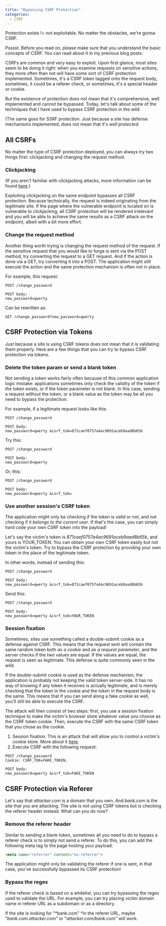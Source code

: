 ```yaml
---
title: "Bypassing CSRF Protection"
categories:
  - CSRF
---
```


Protection exists != not exploitable. No matter the obstacles, we're gonna CSRF.

Psssst. Before you read on, please make sure that you understand the basic concepts of CSRF. You can read about it in my previous blog posts.

CSRFs are common and very easy to exploit. Upon first glance, most sites seem to be doing it right: when you examine requests on sensitive actions, they more often than not will have some sort of CSRF protection implemented. Sometimes, it's a CSRF token tagged onto the request body, sometimes, it could be a referer check, or sometimes, it's a special header or cookie.

But the existence of protection does not mean that it's comprehensive, well implemented and cannot be bypassed. Today, let's talk about some of the techniques that I have used to bypass CSRF protection in the wild.

(The same goes for SSRF protection. Just because a site has defense mechanisms implemented, does not mean that it's *well protected*. 

## All CSRFs

No matter the type of CSRF protection deployed, you can always try two things first: clickjacking and changing the request method.

### Clickjacking

(If you aren't familiar with clickjacking attacks, more information can be found [here](https://www.owasp.org/index.php/Clickjacking).)

Exploiting clickjacking on the same endpoint bypasses all CSRF protection. Because technically, the request is indeed originating from the legitimate site. If the page where the vulnerable endpoint is located on is vulnerable to clickjacking, all CSRF protection will be rendered irrelevant and you will be able to achieve the same results as a CSRF attack on the endpoint, albeit with a bit more effort.

### Change the request method

Another thing worth trying is changing the request method of the request. If the sensitive request that you would like to forge is sent via the POST method, try converting the request to a GET request. And if the action is done via a GET, try converting it into a POST. The application might still execute the action and the same protection mechanism is often not in place.

For example, this request:

```
POST /change_password

POST body:
new_password=qwerty
```

Can be rewritten as:

```
GET /change_password?new_password=qwerty
```

## CSRF Protection via Tokens

Just because a site is using CSRF tokens does not mean that it is validating them properly. Here are a few things that you can try to bypass CSRF protection via tokens.

### Delete the token param or send a blank token

Not sending a token works fairly often because of this common application logic mistake: applications sometimes only check the validity of the token if the token exists, or if the token parameter is not blank. In this case, sending a request without the token, or a blank value as the token may be all you need to bypass the protection.

For example, if a legitimate request looks like this:

```
POST /change_password

POST body:
new_password=qwerty &csrf_tok=871caef0757a4ac9691aceb9aad8b65b
```

Try this:

```
POST /change_password

POST body:
new_password=qwerty
```

Or, this:

```
POST /change_password

POST body:
new_password=qwerty &csrf_tok=
```

### Use another session's CSRF token

The application might only be checking if the token is *valid* or not, and not checking if it *belongs to the current user*. If that's the case, you can simply hard code your own CSRF token into the payload!

Let's say the victim's token is *871caef0757a4ac9691aceb9aad8b65b*, and yours is YOUR_TOKEN. You can obtain your own CSRF token easily but not the victim's token. Try to bypass the CSRF protection by providing your own token in the place of the legitimate token.

In other words, instead of sending this:

```
POST /change_password

POST body:
new_password=qwerty &csrf_tok=871caef0757a4ac9691aceb9aad8b65b
```

Send this:

```
POST /change_password

POST body:
new_password=qwerty &csrf_tok=YOUR_TOKEN
```

### Session fixation

Sometimes, sites use something called a double-submit cookie as a defense against CSRF. This means that the request sent will contain the same random token both *as a cookie* and *as a request parameter*, and the server checks if the two values are equal. If the values are equal, the request is seen as legitimate. This defense is quite commonly seen in the wild.

If the double-submit cookie is used as the defense mechanism, the application is probably not keeping the valid token server-side. It has no way of knowing if any token it receives is actually legitimate, and is merely checking that the token in the cookie and the token in the request body is the same. This means that if you can send along a fake cookie as well, you'll still be able to execute the CSRF.

The attack will then consist of two steps: first, you use a session fixation technique to make the victim's browser store whatever value you choose as the CSRF token cookie. Then, execute the CSRF with the same CSRF token that you chose as the cookie.

1.  Session fixation. This is an attack that will allow you to control a victim's cookie store. More about it [here](https://www.owasp.org/index.php/Session_fixation).
2.  Execute CSRF with the following request:

```
POST /change_password
Cookie: CSRF_TOK=FAKE_TOKEN;

POST body:
new_password=qwerty &csrf_tok=FAKE_TOKEN
```

## CSRF Protection via Referer

Let's say that *attacker.com* is a domain that you own. And *bank.com* is the site that you are attacking. The site is not using CSRF tokens but is checking the referer header instead. What can you do now?

### Remove the referer header

Similar to sending a blank token, sometimes all you need to do to bypass a referer check is to simply not send a referer. To do this, you can add the following meta tag to the page hosting your payload:

```html
<meta name="referrer" content="no-referrer">
```

The application might only be validating the referer if one is sent, in that case, you've successfully bypassed its CSRF protection!

### Bypass the regex

If the referer check is based on a whitelist, you can try bypassing the regex used to validate the URL. For example, you can try placing victim domain name in referer URL as a subdomain or as a directory.

If the site is looking for "*bank.com" *in the referer URL, maybe "*bank.com.attacker.com"* or "*attacker.com/bank.com"* will work.